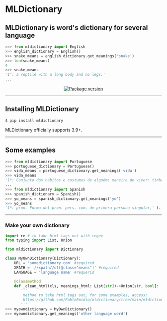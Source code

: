 # MLDictionary

## **MLDictionary** is word's dictionary for several language

```python
>>> from mldictionary import English
>>> english_dictionary = English()
>>> snake_means = english_dictionary.get_meanings('snake')
>>> len(snake_means)
4
>>> snake_means
'1°: a reptile with a long body and no legs.'
...
```

<p align="center">
    <a href="https://pypi.org/project/fastapi" target="_blank" align="center">
        <img src="https://img.shields.io/pypi/v/mldictionary?color=%2334D058&label=pypi%20package" alt="Package version">
    </a>
</p>

---

## **Installing MLDictionary** 

```console
$ pip install mldictionary
```
MLDictionary officially supports 3.9+.

---

## Some examples

```python
>>> from mldictionary import Portuguese
>>> portuguese_dictionary = Portuguese()
>>> vida_means = portuguese_dictionary.get_meanings('vida')
>>> vida_means
'1º: Conjunto dos hábitos e costumes de alguém; maneira de viver: tinha uma vida de milionário.'
...
>>> from mldictionary import Spanish
>>> spanish_dictionary = Spanish()
>>> yo_means = spanish_dictionary.get_meanings('yo')
>>> yo_means
'1º: pron. Forma del pron. pers. com. de primera persona singular,' (...)
```

---

### Make your own dictionary
```python
import re # to take html tags out with regex
from typing import List, Union

from mldictionary import Dictionary

class MyOwnDictionary(Dictionary):
    URL = 'somedictionary.com' #required
    XPATH = '//xpath//of[@class="means"]' #required
    LANGUAGE = 'language name' #requerid

    @classmethod
    def _clean_html(cls, meanings_html: List[str])->Union[str, bool]:
       '''
        method to take html tags out, for some examples, access:
        https://github.com/PabloEmidio/mldictionary/tree/main/mldictionary 
       '''
>>> myowndictionary = MyOwnDictionary()
>>> myowndictionary.get_meanings('other language word')
```
